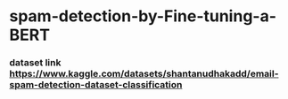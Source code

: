 # spam-detection-by-Fine-tuning-a-BERT

### dataset link https://www.kaggle.com/datasets/shantanudhakadd/email-spam-detection-dataset-classification
